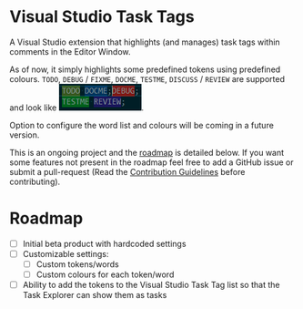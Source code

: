 # Visual Studio Task Tags

A Visual Studio extension that highlights (and manages) task tags within comments in the Editor Window.

As of now, it simply highlights some predefined tokens using predefined colours. `TODO`, `DEBUG` / `FIXME`, `DOCME`, `TESTME`, `DISCUSS` / `REVIEW` are supported and look like ![this](/Icon.png).

Option to configure the word list and colours will be coming in a future version.

This is an ongoing project and the [roadmap](#roadmap) is detailed below. If you want some features not present in the roadmap feel free to add a GitHub issue or submit a pull-request (Read the [Contribution Guidelines](CONTRIBUTING.md) before contributing).

# Roadmap

- [ ] Initial beta product with hardcoded settings
- [ ] Customizable settings:
    - [ ] Custom tokens/words
    - [ ] Custom colours for each token/word
- [ ] Ability to add the tokens to the Visual Studio Task Tag list so that the Task Explorer can show them as tasks
